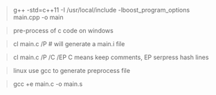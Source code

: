 > g++  -std=c++11  -I /usr/local/include  -lboost_program_options   main.cpp -o main

> pre-process of c code on windows

> cl main.c /P  # will generate a main.i file

> cl main.c /P  /C /EP  C means keep comments, EP serpress hash lines

> linux use gcc to generate preprocess file 

> gcc +e main.c -o main.s
